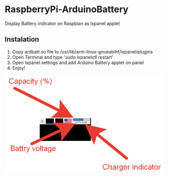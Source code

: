 # RaspberryPi-ArduinoBattery
Display Battery indicator on Raspbian as lxpanel applet

## Instalation

1. Copy ardbatt.so file to /usr/lib/arm-linux-gnueabihf/lxpanel/plugins
2. Open Terminal and type 'sudo lxpanelctl restart'
3. Open lxpanel settings and add Arduino Battery applet on panel
4. Enjoy!

![Screenshot example](https://github.com/djspawnbrest/RaspberryPi-ArduinoBattery/blob/raspbian/screenshot.png)
